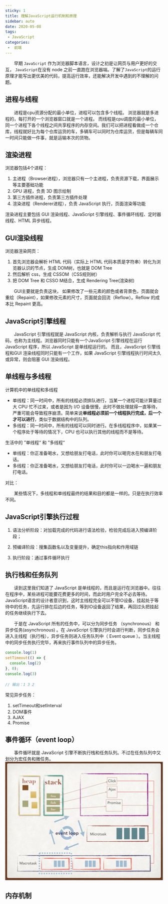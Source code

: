 ```yaml
---
sticky: 1
title: 理解JavaScript运行机制和原理
sidebar: auto
date: 2020-05-08
tags:
 - JavaScript
categories:
 -  前端
---
```


&emsp;&emsp;早期 `JavaScript` 作为浏览器脚本语言，设计之初是让网页与用户更好的交互， `JavaScript`在没有 node 之前一直跑在浏览器端。了解了`JavaScript`的运行原理才能写出更优美的代码，提高运行效率，还能解决开发中遇到的不理解的问题。 

## 进程与线程

&emsp;&emsp;进程是cpu资源分配的最小单位，进程可以包含多个线程。 浏览器就是多进程的，每打开的一个浏览器窗口就是一个进程。 而线程是cpu调度的最小单位，同一个进程下各个线程之间共享程序的内存空间。我们可以把进程看做成一个仓库，线程就好比为每个仓库运货的车，多辆车可以同时为仓库运货，但是每辆车同一时间只能做一件事，就是运输本次的货物。

## 渲染进程

浏览器包括4个进程：

1. 主进程（Browser进程），浏览器只有一个主进程，负责资源下载，界面展示等主要基础功能
2. GPU 进程，负责 3D 图示绘制
3. 第三方插件进程，负责第三方插件处理
4. 渲染进程（Renderer进程），负责 JavaScript 执行，页面渲染等功能

 渲染进程主要包括 GUI 渲染线程、JavaScript 引擎线程、事件循环线程、定时器线程、HTML 异步线程。

## GUI渲染线程

浏览器渲染网页：

1. 首先浏览器会解析 HTML 代码（实际上 HTML  代码本质是字符串）转化为浏览器认识的节点，生成 DOM树，也就是 DOM Tree
2. 然后解析 css，生成 CSSOM（CSS规则树）
3. 把 DOM Tree 和 CSSO M结合，生成 Rendering Tree(渲染树)  

&emsp;&emsp;GUI主要就是负责这块， 如果修改了一些元素的颜色或者背景色，页面就会重绘（Repaint），如果修改元素的尺寸，页面就会回流（Reflow）。Reflow 的成本比 Repaint 更高。

## JavaScript引擎线程

&emsp;&emsp;JavaScript 引擎线程就是 JavaScript 内核，负责解析与执行 JavaScript 代码，也称为主线程。浏览器同时只能有一个JavaScript 引擎线程在运行 JavaScript 程序，所以 JavaScript 是单线程运行的。 而且，JavaScript 引擎线程和GUI 渲染线程同时只能有一个工作，如果 JavaScript 引擎线程执行时间太久或异常，则会阻塞 GUI 渲染线程。

## 单线程与多线程

计算机中的单线程和多线程

- 单线程：同一时间中，所有的线程必须排队进行，当某一个进程可能计算量过大 CPU 忙不过来，或者是因为 I/O 设备很慢，此时不做处理就得一直等待，严重可能会导致程序崩溃。简单来说**单线程必须前一个线程执行完成，后一个才可以进行**，类似于数据结构中的队列。
- 多线程：同一时间中，所有的线程可以同时进行。在多线程程序中，如果某一个程序处于等待的情况下，CPU 也可以执行其他的线程而不是等待。

生活中的 ”单线程“ 和 ”多线程“

- 单线程：你正准备喝水，又想给朋友打电话，此时你可以喝完水在和朋友打电话。
- 多线程：你正准备喝水，又想给朋友打电话，此时你可以一边喝水一遍和朋友打电话。

对比：

&emsp;&emsp;某些情况下，多线程和单线程最终的结果和目的都是一样的。只是在执行效率不同。

## JavaScript引擎执行过程

1. 语法分析阶段：对加载完成的代码进行语法检验，检验完成后进入预编译阶段；

2. 预编译阶段：搜集函数名以及变量提升，确定this指向和作用域链

3. 执行阶段：通过事件循环执行

## 执行栈和任务队列

&emsp;&emsp;读到这里我们知道了 JavaScript 是单线程的，而且是运行在浏览器中。往往在程序中，某些进程可能要花费更多的时间，而此时用户完全不必去等待。 JavaScript语言的设计者意识到，这时主线程完全可以不管IO设备，挂起处于等待中的任务，先运行排在后边的任务，等到IO设备返回了结果，再回过头把挂起的任务继续执行下去。 

&emsp;&emsp;于是在 JavaScript 所有的任务中，可以分为同步任务 （synchronous） 和 异步任务(asynchronous) 。在 JavaScript 引擎执行时会进行判断，同步任务会进入主线程（执行栈），异步任务则进入任务队列中（ Event queue ）。当主线程中的同步任务执行完毕，再来执行事件队列中的异步任务。

``` js
console.log(1)
setTimeout(() => {
  console.log(2)
}, 0);
console.log(3)

// 输出：1 3 2
```

常见异步任务：

1. setTimeout和setInterval
2. DOM事件
3. AJAX
4. Promise

##  事件循环（event loop）

&emsp;&emsp;事件循环就是 JavaScript 引擎不断执行栈和任务队列。不过在任务队列中又划分为宏任务和微任务。
![An image](/assets/JavaScript/eventLoop.png)
<!-- <img :src="$withBase('/assets/JavaScript/eventLoop.png')" alt="foo"> -->


## 内存机制